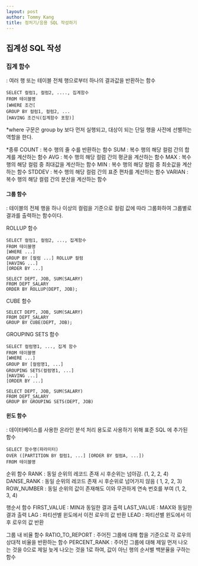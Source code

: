 ```yaml
---
layout: post
author: Tommy Kang
title: 정처기/응용 SQL 작성하기
---
```




## 집계성 SQL 작성

### 집계 함수
: 여러 행 또는 테이블 전체 행으로부터 하나의 결과값을 반환하는 함수

```
SELECT 컬럼1, 컬럼2, ...., 집계함수
FROM 테이블명
[WHERE 조건[
GROUP BY 컬럼1, 컬럼2, ...
[HAVING 조건식(집계함수 포함)]
```
*where 구문은 group by 보다 먼저 실행되고, 대상이 되는 단일 행을 사전에 선별하는 역할을 한다.

*종류
COUNT : 복수 행의 줄 수를 반환하는 함수
SUM : 복수 행의 해당 컬럼 간의 합계를 계산하는 함수
AVG : 복수 행의 해당 컬럼 간의 평균을 계산하는 함수
MAX : 복수 행의 해당 컬럼 중 최대값을 계산하는 함수
MIN : 복수 행의 해당 컬럼 중 최솟값을 계산하는 함수
STDDEV : 복수 행의 해당 컬럼 간의 표준 편차를 계산하는 함수
VARIAN : 복수 행의 해당 컬럼 간의 분산을 계산하는 함수

#### 그룹 함수
: 테이블의 전체 행을 하나 이상의 컬럼을 기준으로 컬럼 값에 따라 그룹화하여 그룹별로 결과를 출력하는 함수이다.

ROLLUP 함수

```
SELECT 컬럼1, 컬럼2, ..., 집계함수
FROM 테이블명
[WHERE ...]
GROUP BY [컬럼 ...] ROLLUP 컬럼
[HAVING ...]
[ORDER BY ...]
```

```
SELECT DEPT, JOB, SUM(SALARY)
FROM DEPT_SALARY
ORDER BY ROLLUP(DEPT, JOB);
```

CUBE 함수

```
SELECT DEPT, JOB, SUM(SALARY)
FROM DEPT_SALARY
GROUP BY CUBE(DEPT, JOB);
```
GROUPING SETS 함수

```
SELECT 컬럼명1, ..., 집계 함수
FROM 테이블명
[WHERE ...]
GROUP BY [컬럼명1, ...]
GROUPING SETS(컬럼명1, ...]
[HAVING ...]
[ORDER BY ...]
```

```
SELECT DEPT, JOB, SUM(SALARY)
FROM DEPT_SALARY
GROUP BY GROUPING SETS(DEPT, JOB)
```
#### 윈도 함수
: 데이터베이스를 사용한 온라인 분석 처리 용도로 사용하기 위해 표준 SQL 에 추가된 함수

```
SELECT 함수명(파라미터)
OVER ([PARTITION BY 컬럼1, ...] [ORDER BY 컬럼A, ...]) 
FROM 테이블명
```

순위 함수
RANK : 동일 순위의 레코드 존재 시 후순위는 넘아감. (1, 2, 2, 4)
DANSE_RANK : 동일 순위의 레코드 존재 시 후순위로 넘어가지 않음 ( 1, 2, 2, 3)
ROW_NUMBER : 동일 순위의 값이 존재해도 이와 무관하게 연속 번호를 부여 (1, 2, 3, 4)

행순서 함수
FIRST_VALUE : MIN과 동일한 결과 출력
LAST_VALUE : MAX와 동일한 결과 출력
LAG : 파티션별 윈도에서 이전 로우의 값 반환
LEAD : 파티션별 윈도에서 이후 로우의 값 반환

그룹 내 비율 함수
RATIO_TO_REPORT : 주어진 그룹에 대해 합을 기준으로 각 로우의 상대적 비율을 반환하는 함수 
PERCENT_RANK : 주어진 그룹에 대해 제일 먼저 나오는 것을 0으로 제일 늦게 나오는 것을 1로 하여, 값이 아닌 행의 순서별 백분율을 구하는 함수